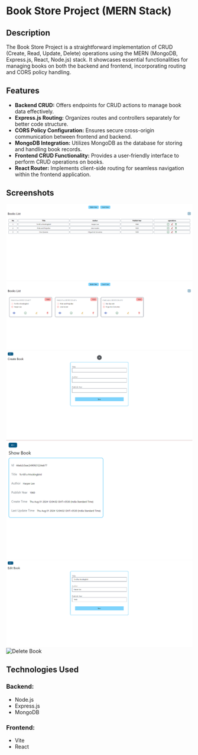 # Book Store Project (MERN Stack)


## Description

The Book Store Project is a straightforward implementation of CRUD (Create, Read, Update, Delete) operations using the MERN (MongoDB, Express.js, React, Node.js) stack. It showcases essential functionalities for managing books on both the backend and frontend, incorporating routing and CORS policy handling.

## Features

- **Backend CRUD:** Offers endpoints for CRUD actions to manage book data effectively.
- **Express.js Routing:**  Organizes routes and controllers separately for better code structure.
- **CORS Policy Configuration:**  Ensures secure cross-origin communication between frontend and backend.
- **MongoDB Integration:** Utilizes MongoDB as the database for storing and handling book records.
- **Frontend CRUD Functionality:**  Provides a user-friendly interface to perform CRUD operations on books.
- **React Router:** Implements client-side routing for seamless navigation within the frontend application.

## Screenshots

![Home](screenshot/image.png)
![Card View](screenshot/image-1.png)
![Create Book](screenshot/image-2.png)
![Show Book](screenshot/image-3.png)
![Edit Book](screenshot/image-4.png)
![Delete Book](screenshot/image-5.png)


## Technologies Used
### Backend:
- Node.js
- Express.js
- MongoDB

### Frontend:

- Vite
- React
